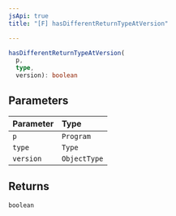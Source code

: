 ```yaml
---
jsApi: true
title: "[F] hasDifferentReturnTypeAtVersion"

---
```

```ts
hasDifferentReturnTypeAtVersion(
  p,
  type,
  version): boolean
```

## Parameters

| Parameter | Type |
| :------ | :------ |
| `p` | `Program` |
| `type` | `Type` |
| `version` | `ObjectType` |

## Returns

`boolean`
